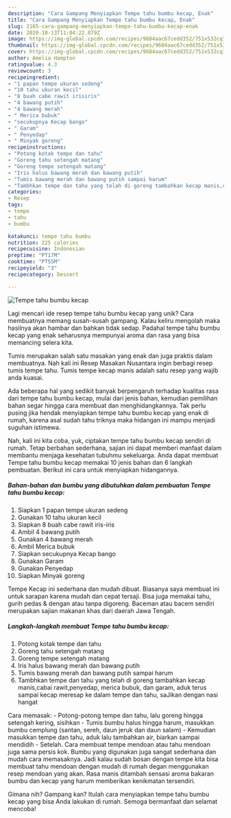 ```yaml
---
description: "Cara Gampang Menyiapkan Tempe tahu bumbu kecap, Enak"
title: "Cara Gampang Menyiapkan Tempe tahu bumbu kecap, Enak"
slug: 2165-cara-gampang-menyiapkan-tempe-tahu-bumbu-kecap-enak
date: 2020-10-13T11:04:22.079Z
image: https://img-global.cpcdn.com/recipes/9684aac67cedd352/751x532cq70/tempe-tahu-bumbu-kecap-foto-resep-utama.jpg
thumbnail: https://img-global.cpcdn.com/recipes/9684aac67cedd352/751x532cq70/tempe-tahu-bumbu-kecap-foto-resep-utama.jpg
cover: https://img-global.cpcdn.com/recipes/9684aac67cedd352/751x532cq70/tempe-tahu-bumbu-kecap-foto-resep-utama.jpg
author: Amelia Hampton
ratingvalue: 4.3
reviewcount: 3
recipeingredient:
- "1 papan tempe ukuran sedeng"
- "10 tahu ukuran kecil"
- "8 buah cabe rawit irisiris"
- "4 bawang putih"
- "4 bawang merah"
- " Merica bubuk"
- "secukupnya Kecap bango"
- " Garam"
- " Penyedap"
- " Minyak goreng"
recipeinstructions:
- "Potong kotak tempe dan tahu"
- "Goreng tahu setengah matang"
- "Goreng tempe setengah matang"
- "Iris halus bawang merah dan bawang putih"
- "Tumis bawang merah dan bawang putih sampai harum"
- "Tambhkan tempe dan tahu yang telah di goreng tambahkan kecap manis,cabai rawit,penyedap, merica bubuk, dan garam, aduk terus sampai kecap meresap ke dalam tempe dan tahu, saJikan dengan nasi hangat"
categories:
- Resep
tags:
- tempe
- tahu
- bumbu

katakunci: tempe tahu bumbu 
nutrition: 225 calories
recipecuisine: Indonesian
preptime: "PT17M"
cooktime: "PT55M"
recipeyield: "3"
recipecategory: Dessert

---
```



![Tempe tahu bumbu kecap](https://img-global.cpcdn.com/recipes/9684aac67cedd352/751x532cq70/tempe-tahu-bumbu-kecap-foto-resep-utama.jpg)

Lagi mencari ide resep tempe tahu bumbu kecap yang unik? Cara membuatnya memang susah-susah gampang. Kalau keliru mengolah maka hasilnya akan hambar dan bahkan tidak sedap. Padahal tempe tahu bumbu kecap yang enak seharusnya mempunyai aroma dan rasa yang bisa memancing selera kita.

Tumis merupakan salah satu masakan yang enak dan juga praktis dalam membuatnya. Nah kali ini Resep Masakan Nusantara ingin berbagi resep tumis tempe tahu. Tumis tempe kecap manis adalah satu resep yang wajib anda kuasai.

Ada beberapa hal yang sedikit banyak berpengaruh terhadap kualitas rasa dari tempe tahu bumbu kecap, mulai dari jenis bahan, kemudian pemilihan bahan segar hingga cara membuat dan menghidangkannya. Tak perlu pusing jika hendak menyiapkan tempe tahu bumbu kecap yang enak di rumah, karena asal sudah tahu triknya maka hidangan ini mampu menjadi suguhan istimewa.


Nah, kali ini kita coba, yuk, ciptakan tempe tahu bumbu kecap sendiri di rumah. Tetap berbahan sederhana, sajian ini dapat memberi manfaat dalam membantu menjaga kesehatan tubuhmu sekeluarga. Anda dapat membuat Tempe tahu bumbu kecap memakai 10 jenis bahan dan 6 langkah pembuatan. Berikut ini cara untuk menyiapkan hidangannya.

<!--inarticleads1-->

##### Bahan-bahan dan bumbu yang dibutuhkan dalam pembuatan Tempe tahu bumbu kecap:

1. Siapkan 1 papan tempe ukuran sedeng
1. Gunakan 10 tahu ukuran kecil
1. Siapkan 8 buah cabe rawit iris-iris
1. Ambil 4 bawang putih
1. Gunakan 4 bawang merah
1. Ambil  Merica bubuk
1. Siapkan secukupnya Kecap bango
1. Gunakan  Garam
1. Gunakan  Penyedap
1. Siapkan  Minyak goreng


Tempe Kecap ini sederhana dan mudah dibuat. Biasanya saya membuat ini untuk sarapan karena mudah dan cepat tersaji. Bisa juga memakai tahu, gurih pedas &amp; dengan atau tanpa digoreng. Baceman atau bacem sendiri merupakan sajian makanan khas dari daerah Jawa Tengah. 

<!--inarticleads2-->

##### Langkah-langkah membuat Tempe tahu bumbu kecap:

1. Potong kotak tempe dan tahu
1. Goreng tahu setengah matang
1. Goreng tempe setengah matang
1. Iris halus bawang merah dan bawang putih
1. Tumis bawang merah dan bawang putih sampai harum
1. Tambhkan tempe dan tahu yang telah di goreng tambahkan kecap manis,cabai rawit,penyedap, merica bubuk, dan garam, aduk terus sampai kecap meresap ke dalam tempe dan tahu, saJikan dengan nasi hangat


Cara memasak: - Potong-potong tempe dan tahu, lalu goreng hingga setengah kering, sisihkan - Tumis bumbu halus hingga harum, masukkan bumbu cemplung (santan, sereh, daun jeruk dan daun salam) - Kemudian masukkan tempe dan tahu, aduk lalu tambahkan air, biarkan sampai mendidih - Setelah. Cara membuat tempe mendoan atau tahu mendoan juga sama persis kok. Bumbu yang digunakan juga sangat sederhana dan mudah cara memasaknya. Jadi kalau sudah bosan dengan tempe kita bisa membuat tahu mendoan dengan mudah di rumah degan menggunakan resep mendoan yang akan. Rasa manis ditambah sensasi aroma bakaran bumbu dan kecap yang harum memberikan kenikmatan tersendiri. 

Gimana nih? Gampang kan? Itulah cara menyiapkan tempe tahu bumbu kecap yang bisa Anda lakukan di rumah. Semoga bermanfaat dan selamat mencoba!
